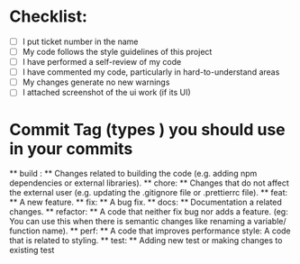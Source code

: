 # Checklist:

- [ ] I put ticket number in the name
- [ ] My code follows the style guidelines of this project
- [ ] I have performed a self-review of my code
- [ ] I have commented my code, particularly in hard-to-understand areas
- [ ] My changes generate no new warnings
- [ ] I attached screenshot of the ui work (if its UI)

# Commit Tag (types ) you should use in your commits

** build : ** Changes related to building the code (e.g. adding npm dependencies or external libraries).
** chore: ** Changes that do not affect the external user (e.g. updating the .gitignore file or .prettierrc file).
** feat: ** A new feature.
** fix: ** A bug fix.
** docs: ** Documentation a related changes.
** refactor: ** A code that neither fix bug nor adds a feature. (eg: You can use this when there is semantic changes like renaming a variable/ function name).
** perf: ** A code that improves performance style: A code that is related to styling.
** test: ** Adding new test or making changes to existing test
